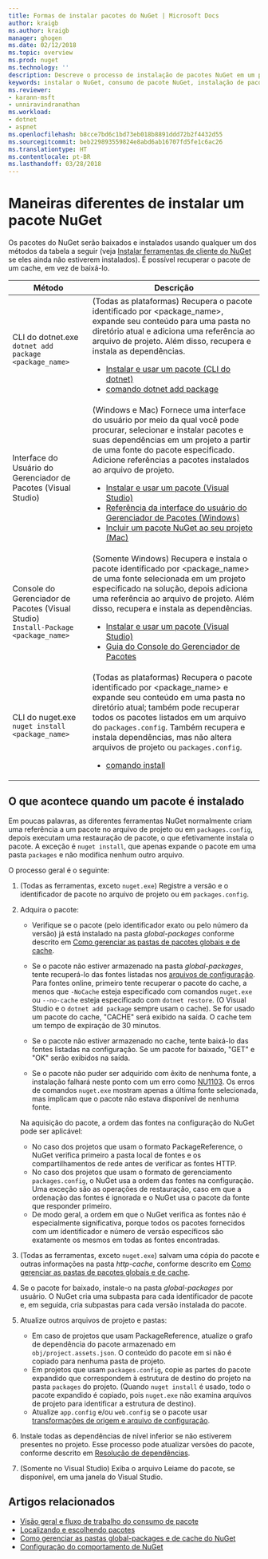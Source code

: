 ```yaml
---
title: Formas de instalar pacotes do NuGet | Microsoft Docs
author: kraigb
ms.author: kraigb
manager: ghogen
ms.date: 02/12/2018
ms.topic: overview
ms.prod: nuget
ms.technology: ''
description: Descreve o processo de instalação de pacotes NuGet em um projeto, incluindo o que acontece no disco e com os arquivos de projeto aplicáveis.
keywords: instalar o NuGet, consumo de pacote NuGet, instalação de pacotes NuGet, referências de pacote NuGet
ms.reviewer:
- karann-msft
- unniravindranathan
ms.workload:
- dotnet
- aspnet
ms.openlocfilehash: b8cce7bd6c1bd73eb018b8891ddd72b2f4432d55
ms.sourcegitcommit: beb229893559824e8abd6ab16707fd5fe1c6ac26
ms.translationtype: HT
ms.contentlocale: pt-BR
ms.lasthandoff: 03/28/2018
---
```

# <a name="different-ways-to-install-a-nuget-package"></a>Maneiras diferentes de instalar um pacote NuGet

Os pacotes do NuGet serão baixados e instalados usando qualquer um dos métodos da tabela a seguir (veja [Instalar ferramentas de cliente do NuGet](../install-nuget-client-tools.md) se eles ainda não estiverem instalados). É possível recuperar o pacote de um cache, em vez de baixá-lo.

| Método | Descrição |
| --- | --- |
| CLI do dotnet.exe<br/>`dotnet add package <package_name>` | (Todas as plataformas) Recupera o pacote identificado por \<package_name\>, expande seu conteúdo para uma pasta no diretório atual e adiciona uma referência ao arquivo de projeto. Além disso, recupera e instala as dependências.<ul><li>[Instalar e usar um pacote (CLI do dotnet)](../quickstart/install-and-use-a-package-using-the-dotnet-cli.md)</li><li>[comando dotnet add package](/dotnet/core/tools/dotnet-add-package)</li></ul> |
| Interface do Usuário do Gerenciador de Pacotes (Visual Studio) | (Windows e Mac) Fornece uma interface do usuário por meio da qual você pode procurar, selecionar e instalar pacotes e suas dependências em um projeto a partir de uma fonte do pacote especificado. Adicione referências a pacotes instalados ao arquivo de projeto.<ul><li>[Instalar e usar um pacote (Visual Studio)](../quickstart/install-and-use-a-package-in-visual-studio.md)</li><li>[Referência da interface do usuário do Gerenciador de Pacotes (Windows)](../tools/package-manager-ui.md)</li><li>[Incluir um pacote NuGet ao seu projeto (Mac)](/visualstudio/mac/nuget-walkthrough)</li></ul> |
| Console do Gerenciador de Pacotes (Visual Studio)<br/>`Install-Package <package_name>` | (Somente Windows) Recupera e instala o pacote identificado por \<package_name\> de uma fonte selecionada em um projeto especificado na solução, depois adiciona uma referência ao arquivo de projeto. Além disso, recupera e instala as dependências.<ul><li>[Instalar e usar um pacote (Visual Studio)](../quickstart/install-and-use-a-package-in-visual-studio.md)</li><li>[Guia do Console do Gerenciador de Pacotes](../tools/package-manager-console.md)</li></ul> |
| CLI do nuget.exe<br/>`nuget install <package_name>` | (Todas as plataformas) Recupera o pacote identificado por \<package_name\> e expande seu conteúdo em uma pasta no diretório atual; também pode recuperar todos os pacotes listados em um arquivo do `packages.config`. Também recupera e instala dependências, mas não altera arquivos de projeto ou `packages.config`.<ul><li>[comando install](../tools/cli-ref-install.md)</li></ul> |

## <a name="what-happens-when-a-package-is-installed"></a>O que acontece quando um pacote é instalado

Em poucas palavras, as diferentes ferramentas NuGet normalmente criam uma referência a um pacote no arquivo de projeto ou em `packages.config`, depois executam uma restauração de pacote, o que efetivamente instala o pacote. A exceção é `nuget install`, que apenas expande o pacote em uma pasta `packages` e não modifica nenhum outro arquivo.

O processo geral é o seguinte:

1. (Todas as ferramentas, exceto `nuget.exe`) Registre a versão e o identificador de pacote no arquivo de projeto ou em `packages.config`.

1. Adquira o pacote:
    - Verifique se o pacote (pelo identificador exato ou pelo número da versão) já está instalado na pasta *global-packages* conforme descrito em [Como gerenciar as pastas de pacotes globais e de cache](managing-the-global-packages-and-cache-folders.md).

    - Se o pacote não estiver armazenado na pasta *global-packages*, tente recuperá-lo das fontes listadas nos [arquivos de configuração](Configuring-NuGet-Behavior.md). Para fontes online, primeiro tente recuperar o pacote do cache, a menos que `-NoCache` esteja especificado com comandos `nuget.exe` ou `--no-cache` esteja especificado com `dotnet restore`. (O Visual Studio e o `dotnet add package` sempre usam o cache). Se for usado um pacote do cache, "CACHE" será exibido na saída. O cache tem um tempo de expiração de 30 minutos.

    - Se o pacote não estiver armazenado no cache, tente baixá-lo das fontes listadas na configuração. Se um pacote for baixado, "GET" e "OK" serão exibidos na saída.

    - Se o pacote não puder ser adquirido com êxito de nenhuma fonte, a instalação falhará neste ponto com um erro como [NU1103](../reference/errors-and-warnings.md#nu1103). Os erros de comandos `nuget.exe` mostram apenas a última fonte selecionada, mas implicam que o pacote não estava disponível de nenhuma fonte.

    Na aquisição do pacote, a ordem das fontes na configuração do NuGet pode ser aplicável:
      - No caso dos projetos que usam o formato PackageReference, o NuGet verifica primeiro a pasta local de fontes e os compartilhamentos de rede antes de verificar as fontes HTTP.
      - No caso dos projetos que usam o formato de gerenciamento `packages.config`, o NuGet usa a ordem das fontes na configuração. Uma exceção são as operações de restauração, caso em que a ordenação das fontes é ignorada e o NuGet usa o pacote da fonte que responder primeiro.
      - De modo geral, a ordem em que o NuGet verifica as fontes não é especialmente significativa, porque todos os pacotes fornecidos com um identificador e número de versão específicos são exatamente os mesmos em todas as fontes encontradas.

1. (Todas as ferramentas, exceto `nuget.exe`) salvam uma cópia do pacote e outras informações na pasta *http-cache*, conforme descrito em [Como gerenciar as pastas de pacotes globais e de cache](managing-the-global-packages-and-cache-folders.md).

1. Se o pacote for baixado, instale-o na pasta *global-packages* por usuário. O NuGet cria uma subpasta para cada identificador de pacote e, em seguida, cria subpastas para cada versão instalada do pacote.

1. Atualize outros arquivos de projeto e pastas:

    - Em caso de projetos que usam PackageReference, atualize o grafo de dependência do pacote armazenado em `obj/project.assets.json`. O conteúdo do pacote em si não é copiado para nenhuma pasta de projeto.
    - Em projetos que usam `packages.config`, copie as partes do pacote expandido que correspondem à estrutura de destino do projeto na pasta `packages` do projeto. (Quando `nuget install` é usado, todo o pacote expandido é copiado, pois `nuget.exe` não examina arquivos de projeto para identificar a estrutura de destino).
    - Atualize `app.config` e/ou `web.config` se o pacote usar [transformações de origem e arquivo de configuração](../create-packages/source-and-config-file-transformations.md).

1. Instale todas as dependências de nível inferior se não estiverem presentes no projeto. Esse processo pode atualizar versões do pacote, conforme descrito em [Resolução de dependências](../consume-packages/dependency-resolution.md).

1. (Somente no Visual Studio) Exiba o arquivo Leiame do pacote, se disponível, em uma janela do Visual Studio.

## <a name="related-articles"></a>Artigos relacionados

- [Visão geral e fluxo de trabalho do consumo de pacote](../consume-packages/overview-and-workflow.md)
- [Localizando e escolhendo pacotes](../consume-packages/finding-and-choosing-packages.md)
- [Como gerenciar as pastas global-packages e de cache do NuGet](managing-the-global-packages-and-cache-folders.md)
- [Configuração do comportamento de NuGet](../consume-packages/configuring-nuget-behavior.md)
